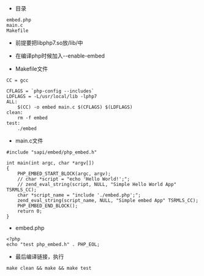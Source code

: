 - 目录
```
embed.php
main.c
Makefile
```

- 前提要把libphp7.so放/lib/中
- 在编译php时候加入--enable-embed


- Makefile文件
```
CC = gcc

CFLAGS = `php-config --includes`
LDFLAGS = -L/usr/local/lib -lphp7
ALL:
	$(CC) -o embed main.c $(CFLAGS) $(LDFLAGS)
clean:
	rm -f embed
test:
	./embed
```

- main.c文件
```
#include "sapi/embed/php_embed.h"

int main(int argc, char *argv[])
{
	PHP_EMBED_START_BLOCK(argc, argv);
	// char *script = "echo 'Hello World!';";
	// zend_eval_string(script, NULL, "Simple Hello World App" TSRMLS_CC);
	char *script_name = "include './embed.php';";
	zend_eval_string(script_name, NULL, "Simple embed App" TSRMLS_CC);
	PHP_EMBED_END_BLOCK();
	return 0;
}
```

- embed.php
```
<?php
echo "test php_embed.h" . PHP_EOL;
```

- 最后编译链接，执行
```
make clean && make && make test
```
